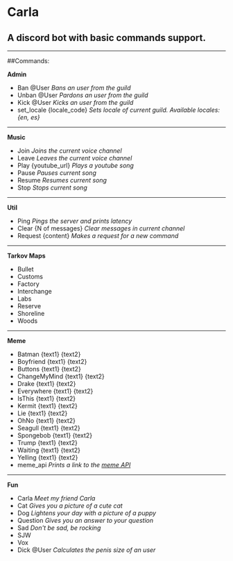 #  Carla
## A discord bot with basic commands support.

***

##Commands:

**Admin**
* Ban @User      *Bans an user from the guild*
* Unban @User    *Pardons an user from the guild*
* Kick @User     *Kicks an user from the guild*
* set_locale {locale_code} *Sets locale of current guild.  Available locales: {en, es}*
***

**Music**
* Join               *Joins the current voice channel*
* Leave              *Leaves the current voice channel*
* Play {youtube_url} *Plays a youtube song*
* Pause              *Pauses current song*
* Resume             *Resumes current song*
* Stop               *Stops current song*

***

**Util**
* Ping                  *Pings the server and prints latency*
* Clear {N of messages} *Clear messages in current channel*
* Request {content}     *Makes a request for a new command*

***

**Tarkov Maps**
* Bullet         
* Customs            
* Factory
* Interchange              
* Labs         
* Reserve
* Shoreline
* Woods

***

**Meme**
* Batman {text1} {text2}         
* Boyfriend {text1} {text2}            
* Buttons {text1} {text2}    
* ChangeMyMind {text1} {text2}    
* Drake {text1} {text2}        
* Everywhere {text1} {text2}    
* IsThis {text1} {text2}    
* Kermit {text1} {text2}    
* Lie {text1} {text2}         
* OhNo {text1} {text2}            
* Seagull {text1} {text2}    
* Spongebob {text1} {text2}    
* Trump {text1} {text2}        
* Waiting {text1} {text2}    
* Yelling {text1} {text2}    
* meme_api     *Prints a link to the [meme API](https://api.imgflip.com/popular_meme_ids)*   

***

**Fun**
* Carla        *Meet my friend Carla*
* Cat          *Gives you a picture of a cute cat*
* Dog          *Lightens your day with a picture of a puppy*
* Question     *Gives you an answer to your question*
* Sad          *Don't be sad, be rocking*        
* SJW      
* Vox          
* Dick @User   *Calculates the penis size of an user*
